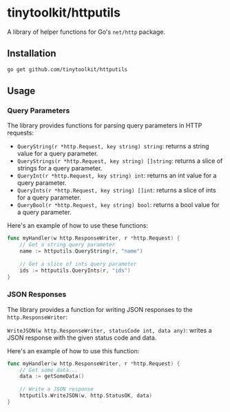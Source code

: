 # tinytoolkit/httputils

A library of helper functions for Go's `net/http` package.

## Installation

```bash
go get github.com/tinytoolkit/httputils
```

## Usage

### Query Parameters

The library provides functions for parsing query parameters in HTTP requests:

- `QueryString(r *http.Request, key string) string`: returns a string value for a query parameter.
- `QueryStrings(r *http.Request, key string) []string`: returns a slice of strings for a query parameter.
- `QueryInt(r *http.Request, key string) int`: returns an int value for a query parameter.
- `QueryInts(r *http.Request, key string) []int`: returns a slice of ints for a query parameter.
- `QueryBool(r *http.Request, key string) bool`: returns a bool value for a query parameter.

Here's an example of how to use these functions:

```go
func myHandler(w http.ResponseWriter, r *http.Request) {
    // Get a string query parameter
    name := httputils.QueryString(r, "name")
    
    // Get a slice of ints query parameter
    ids := httputils.QueryInts(r, "ids")
}
```

### JSON Responses

The library provides a function for writing JSON responses to the `http.ResponseWriter`:

`WriteJSON(w http.ResponseWriter, statusCode int, data any)`: writes a JSON response with the given status code and data.

Here's an example of how to use this function:

```go
func myHandler(w http.ResponseWriter, r *http.Request) {
    // Get some data...
    data := getSomeData()
    
    // Write a JSON response
    httputils.WriteJSON(w, http.StatusOK, data)
}
```